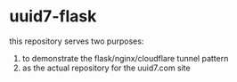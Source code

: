 # uuid7-flask

this repository serves two purposes:
1) to demonstrate the flask/nginx/cloudflare tunnel pattern
2) as the actual repository for the uuid7.com site
